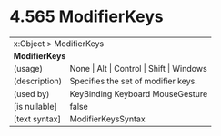 <html dir="LTR" xmlns:mshelp="http://msdn.microsoft.com/mshelp" xmlns:ddue="http://ddue.schemas.microsoft.com/authoring/2003/5" xmlns:xlink="http://www.w3.org/1999/xlink" xmlns:tool="http://www.microsoft.com/tooltip">

<body>
 <input type="hidden" id="userDataCache" class="userDataStyle">
 <input type="hidden" id="hiddenScrollOffset">
 <img id="dropDownImage" style="display:none; height:0; width:0;" src="../local/drpdown.gif">
 <img id="dropDownHoverImage" style="display:none; height:0; width:0;" src="../local/drpdown_orange.gif">
 <img id="collapseImage" style="display:none; height:0; width:0;" src="../local/collapse.gif">
 <img id="expandImage" style="display:none; height:0; width:0;" src="../local/exp.gif">
 <img id="collapseAllImage" style="display:none; height:0; width:0;" src="../local/collall.gif">
 <img id="expandAllImage" style="display:none; height:0; width:0;" src="../local/expall.gif">
 <img id="copyImage" style="display:none; height:0; width:0;" src="../local/copycode.gif">
 <img id="copyHoverImage" style="display:none; height:0; width:0;" src="../local/copycodeHighlight.gif">
 <div id="header"><h1 class="heading">4.565 ModifierKeys</h1></div>

 <div id="mainSection">
 <div id="mainBody">
 <div id="allHistory" class="saveHistory" onsave="saveAll()" onload="loadAll()"></div>
 <p xmlns:wsd="http://wsdev.schemas.microsoft.com/authoring/2008/2" xmlns:msxsl="urn:schemas-microsoft-com:xslt" xmlns:script="urn:script" xmlns:build="urn:build">
 </p>
 <div id="sectionSection0" class="section" name="collapseableSection">
 <content xmlns="http://ddue.schemas.microsoft.com/authoring/2003/5" xmlns:wsd="http://wsdev.schemas.microsoft.com/authoring/2008/2" xmlns:msxsl="urn:schemas-microsoft-com:xslt" xmlns:script="urn:script" xmlns:build="urn:build">
 </content>
 </div>
 <div id="sectionSection1" class="section" name="collapseableSection">
 <content xmlns="http://ddue.schemas.microsoft.com/authoring/2003/5" xmlns:wsd="http://wsdev.schemas.microsoft.com/authoring/2008/2" xmlns:msxsl="urn:schemas-microsoft-com:xslt" xmlns:script="urn:script" xmlns:build="urn:build">
 <table class="ProtocolAuthoredTable" xmlns="">
 <tr><td colspan="2">
<mshelp:link keywords="c0d383e4-fcdb-4546-a06b-81c262fe2a5e" tabindex="0">x:Object</mshelp:link> &gt; <mshelp:link keywords="d0b85d63-674a-4205-8de0-1be6cf973c7b" tabindex="0">ModifierKeys</mshelp:link> </td>
 </tr>
 <tr><td colspan="2">
 <b>ModifierKeys</b> </td>
 </tr>
 <tr><td><div class="indent0">(usage)</div></td>
 <td><mshelp:link keywords="1305b36a-df45-4de4-9d28-af432479025a" tabindex="0">None</mshelp:link> | <mshelp:link keywords="1305b36a-df45-4de4-9d28-af432479025a" tabindex="0">Alt</mshelp:link> | <mshelp:link keywords="1305b36a-df45-4de4-9d28-af432479025a" tabindex="0">Control</mshelp:link> | <mshelp:link keywords="1305b36a-df45-4de4-9d28-af432479025a" tabindex="0">Shift</mshelp:link> | <mshelp:link keywords="1305b36a-df45-4de4-9d28-af432479025a" tabindex="0">Windows</mshelp:link></td>
 </tr>
 <tr><td><div class="indent0">(description)</div></td>
 <td>Specifies the set of modifier keys.</td>
 </tr>
 <tr><td><div class="indent0">(used by)</div></td>
 <td><mshelp:link keywords="4a95563d-e393-41e1-b0fc-82f8b6701b1d" tabindex="0">KeyBinding</mshelp:link> <mshelp:link keywords="3d57a905-8eaa-4622-81b5-647a5814ab57" tabindex="0">Keyboard</mshelp:link> <mshelp:link keywords="037dfc52-1977-4648-afde-87194310f4b0" tabindex="0">MouseGesture</mshelp:link></td>
 </tr>
 <tr><td><div class="indent0">[is nullable]</div></td>
 <td>false</td>
 </tr>
 <tr><td><div class="indent0">[text syntax]</div></td>
 <td><mshelp:link keywords="1305b36a-df45-4de4-9d28-af432479025a" tabindex="0">ModifierKeysSyntax</mshelp:link></td>
 </tr>
</table>
 </content>
 </div>
 <!--[if gte IE 5]>
 <tool:tip element="languageFilterToolTip" avoidmouse="false"/>
 <![endif]-->
 </div>
 <a name="feedback"></a><span></span>
 </div>
</body></html>
